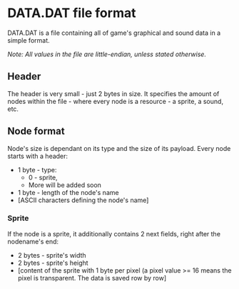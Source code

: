 # DATA.DAT file format
DATA.DAT is a file containing all of game's graphical and sound data in a simple
format.

*Note: All values in the file are little-endian, unless stated otherwise.*

## Header
The header is very small - just 2 bytes in size. It specifies the amount of
nodes within the file - where every node is a resource - a sprite, a sound, etc.

## Node format
Node's size is dependant on its type and the size of its payload. Every node
starts with a header:
 * 1 byte - type:
   * 0 - sprite,
   * More will be added soon
 * 1 byte - length of the node's name
 * [ASCII characters defining the node's name]

### Sprite
If the node is a sprite, it additionally contains 2 next fields, right after
the nodename's end:
 * 2 bytes - sprite's width
 * 2 bytes - sprite's height
 * [content of the sprite with 1 byte per pixel (a pixel value >= 16 means
   the pixel is transparent. The data is saved row by row]

